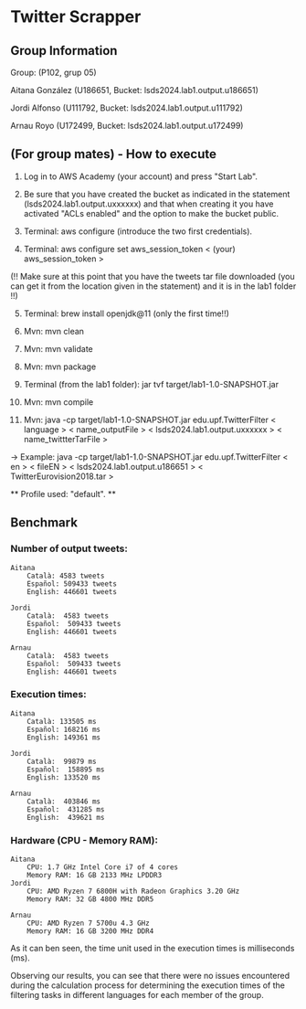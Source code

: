 # Twitter Scrapper

## Group Information 

Group: (P102, grup 05)

Aitana González (U186651, Bucket: lsds2024.lab1.output.u186651)

Jordi Alfonso (U111792, Bucket: lsds2024.lab1.output.u111792) 

Arnau Royo (U172499, Bucket: lsds2024.lab1.output.u172499)

## (For group mates) - How to execute

1. Log in to AWS Academy (your account) and press "Start Lab".

2. Be sure that you have created the bucket as indicated in the statement (lsds2024.lab1.output.uxxxxxx) and that when creating it you have activated "ACLs enabled" and the option to make the bucket public.

3. Terminal: aws configure (introduce the two first credentials).

4. Terminal: aws configure set aws_session_token < (your) aws_session_token >

(!! Make sure at this point that you have the tweets tar file downloaded (you can get it from the location given in the statement) and it is in the lab1 folder !!)

5. Terminal: brew install openjdk@11 (only the first time!!)

6. Mvn: mvn clean

7. Mvn: mvn validate

8. Mvn: mvn package

9. Terminal (from the lab1 folder): jar tvf target/lab1-1.0-SNAPSHOT.jar

10. Mvn: mvn compile

11. Mvn: java -cp target/lab1-1.0-SNAPSHOT.jar edu.upf.TwitterFilter < language > < name_outputFile > < lsds2024.lab1.output.uxxxxxx > < name_twittterTarFile >

-> Example: java -cp target/lab1-1.0-SNAPSHOT.jar edu.upf.TwitterFilter < en > < fileEN > < lsds2024.lab1.output.u186651 > < TwitterEurovision2018.tar >

** Profile used: "default". **

## Benchmark

### Number of output tweets:

    Aitana
        Català: 4583 tweets
        Español: 509433 tweets
        English: 446601 tweets
    
    Jordi
        Català:  4583 tweets
        Español:  509433 tweets
        English: 446601 tweets

    Arnau
        Català:  4583 tweets
        Español:  509433 tweets
        English: 446601 tweets

### Execution times:

    Aitana
        Català: 133505 ms
        Español: 168216 ms
        English: 149361 ms

    Jordi
        Català:  99879 ms
        Español:  158895 ms
        English: 133520 ms

    Arnau
        Català:  403846 ms
        Español:  431285 ms
        English:  439621 ms

### Hardware (CPU - Memory RAM):
    Aitana
        CPU: 1.7 GHz Intel Core i7 of 4 cores
        Memory RAM: 16 GB 2133 MHz LPDDR3
    Jordi
        CPU: AMD Ryzen 7 6800H with Radeon Graphics 3.20 GHz
        Memory RAM: 32 GB 4800 MHz DDR5

    Arnau
        CPU: AMD Ryzen 7 5700u 4.3 GHz
        Memory RAM: 16 GB 3200 MHz DDR4

As it can ben seen, the time unit used in the execution times is milliseconds (ms).

Observing our results, you can see that there were no issues encountered during the calculation process for determining the execution times of the filtering tasks in different languages for each member of the group.
